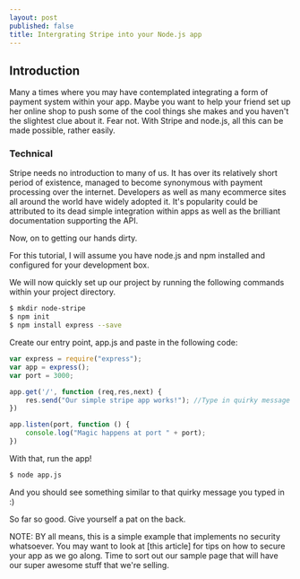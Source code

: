 ```yaml
---
layout: post
published: false
title: Intergrating Stripe into your Node.js app
---
```


## Introduction

Many a times where you may have contemplated integrating a form of payment system within your app. Maybe you 
want to help your friend set up her online shop to push some of the cool things she makes and you haven't the slightest clue about it.
Fear not. With Stripe and node.js, all this can be made possible, rather easily.

### Technical
Stripe needs no introduction to many of us. It has over its relatively short period of existence, managed to 
become synonymous with payment processing over the internet. Developers as well as many ecommerce sites all around the world have widely adopted it. 
It's popularity could be attributed to its dead simple integration within apps as well as the brilliant documentation 
supporting the API.

Now, on to getting our hands dirty.

For this tutorial, I will assume you have node.js and npm installed and configured for your development box.

We will now quickly set up our project by running the following commands within your project directory.

```sh
$ mkdir node-stripe
$ npm init
$ npm install express --save
```

Create our entry point, app.js and paste in the following code:

```javascript
var express = require("express");
var app = express();
var port = 3000; 

app.get('/', function (req,res,next) {
    res.send("Our simple stripe app works!"); //Type in quirky message
})

app.listen(port, function () {
    console.log("Magic happens at port " + port);
})
```

With that, run the app!

```sh
$ node app.js 
```

And you should see something similar to that quirky message you typed in :)

So far so good. Give yourself a pat on the back.

NOTE: BY all means, this is a simple example that implements no security whatsoever. 
You may want to look at [this article] for tips on how to secure your app as we go along.
Time to sort out our sample page that will have our super awesome stuff that we're selling.
